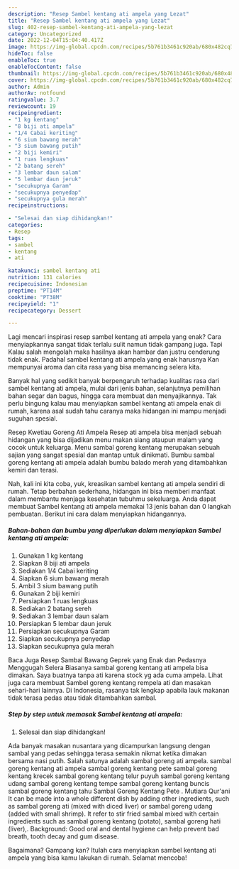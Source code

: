 ```yaml
---
description: "Resep Sambel kentang ati ampela yang Lezat"
title: "Resep Sambel kentang ati ampela yang Lezat"
slug: 402-resep-sambel-kentang-ati-ampela-yang-lezat
category: Uncategorized
date: 2022-12-04T15:04:40.417Z
image: https://img-global.cpcdn.com/recipes/5b761b3461c920ab/680x482cq70/sambel-kentang-ati-ampela-foto-resep-utama.jpg
hideToc: false
enableToc: true
enableTocContent: false
thumbnail: https://img-global.cpcdn.com/recipes/5b761b3461c920ab/680x482cq70/sambel-kentang-ati-ampela-foto-resep-utama.jpg
cover: https://img-global.cpcdn.com/recipes/5b761b3461c920ab/680x482cq70/sambel-kentang-ati-ampela-foto-resep-utama.jpg
author: Admin
authorAv: notfound
ratingvalue: 3.7
reviewcount: 19
recipeingredient:
- "1 kg kentang"
- "8 biji ati ampela"
- "1/4 Cabai keriting"
- "6 sium bawang merah"
- "3 sium bawang putih"
- "2 biji kemiri"
- "1 ruas lengkuas"
- "2 batang sereh"
- "3 lembar daun salam"
- "5 lembar daun jeruk"
- "secukupnya Garam"
- "secukupnya penyedap"
- "secukupnya gula merah"
recipeinstructions:

- "Selesai dan siap dihidangkan!"
categories:
- Resep
tags:
- sambel
- kentang
- ati

katakunci: sambel kentang ati 
nutrition: 131 calories
recipecuisine: Indonesian
preptime: "PT14M"
cooktime: "PT38M"
recipeyield: "1"
recipecategory: Dessert

---
```



Lagi mencari inspirasi resep sambel kentang ati ampela yang enak? Cara menyiapkannya sangat tidak terlalu sulit namun tidak gampang juga. Tapi Kalau salah mengolah maka hasilnya akan hambar dan justru cenderung tidak enak. Padahal sambel kentang ati ampela yang enak harusnya Kan mempunyai aroma dan cita rasa yang bisa memancing selera kita.


Banyak hal yang sedikit banyak berpengaruh terhadap kualitas rasa dari sambel kentang ati ampela, mulai dari jenis bahan, selanjutnya pemilihan bahan segar dan bagus, hingga cara membuat dan menyajikannya. Tak perlu bingung kalau mau menyiapkan sambel kentang ati ampela enak di rumah, karena asal sudah tahu caranya maka hidangan ini mampu menjadi suguhan spesial.

Resep Kwetiau Goreng Ati Ampela Resep ati ampela bisa menjadi sebuah hidangan yang bisa dijadikan menu makan siang ataupun malam yang cocok untuk keluarga. Menu sambal goreng kentang merupakan sebuah sajian yang sangat spesial dan mantap untuk dinikmati. Bumbu sambal goreng kentang ati ampela adalah bumbu balado merah yang ditambahkan kemiri dan terasi.


Nah, kali ini kita coba, yuk, kreasikan sambel kentang ati ampela sendiri di rumah. Tetap berbahan sederhana, hidangan ini bisa memberi manfaat dalam membantu menjaga kesehatan tubuhmu sekeluarga. Anda dapat membuat Sambel kentang ati ampela memakai 13 jenis bahan dan 0 langkah pembuatan. Berikut ini cara dalam menyiapkan hidangannya.

<!--inarticleads1-->

##### Bahan-bahan dan bumbu yang diperlukan dalam menyiapkan Sambel kentang ati ampela:

1. Gunakan 1 kg kentang
1. Siapkan 8 biji ati ampela
1. Sediakan 1/4 Cabai keriting
1. Siapkan 6 sium bawang merah
1. Ambil 3 sium bawang putih
1. Gunakan 2 biji kemiri
1. Persiapkan 1 ruas lengkuas
1. Sediakan 2 batang sereh
1. Sediakan 3 lembar daun salam
1. Persiapkan 5 lembar daun jeruk
1. Persiapkan secukupnya Garam
1. Siapkan secukupnya penyedap
1. Siapkan secukupnya gula merah


Baca Juga Resep Sambal Bawang Geprek yang Enak dan Pedasnya Menggugah Selera Biasanya sambal goreng kentang ati ampela bisa dimakan. Saya buatnya tanpa ati karena stock yg ada cuma ampela. Lihat juga cara membuat Sambel goreng kentang rempela ati dan masakan sehari-hari lainnya. Di Indonesia, rasanya tak lengkap apabila lauk makanan tidak terasa pedas atau tidak ditambahkan sambal. 

<!--inarticleads2-->

##### Step by step untuk memasak Sambel kentang ati ampela:


1. Selesai dan siap dihidangkan!

Ada banyak masakan nusantara yang dicampurkan langsung dengan sambal yang pedas sehingga terasa semakin nikmat ketika dimakan bersama nasi putih. Salah satunya adalah sambal goreng ati ampela. sambal goreng kentang ati ampela sambal goreng kentang pete sambal goreng kentang krecek sambal goreng kentang telur puyuh sambal goreng kentang udang sambal goreng kentang tempe sambal goreng kentang buncis sambal goreng kentang tahu Sambal Goreng Kentang Pete . Mutiara Qur&#39;ani It can be made into a whole different dish by adding other ingredients, such as sambal goreng ati (mixed with diced liver) or sambal goreng udang (added with small shrimp). It refer to stir fried sambal mixed with certain ingredients such as sambal goreng kentang (potato), sambal goreng hati (liver),. Background: Good oral and dental hygiene can help prevent bad breath, tooth decay and gum disease. 

Bagaimana? Gampang kan? Itulah cara menyiapkan sambel kentang ati ampela yang bisa kamu lakukan di rumah. Selamat mencoba!
